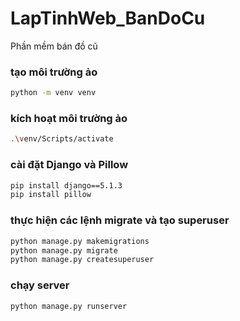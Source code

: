 # LapTinhWeb_BanDoCu
Phần mềm bán đồ cũ

### tạo môi trường ảo
```bash
python -m venv venv
```

### kích hoạt môi trường ảo
```bash
.\venv/Scripts/activate
```

### cài đặt Django và Pillow
```bash
pip install django==5.1.3
pip install pillow
```

### thực hiện các lệnh migrate và tạo superuser
```bash
python manage.py makemigrations
python manage.py migrate
python manage.py createsuperuser
```

### chạy server
```bash
python manage.py runserver
```

